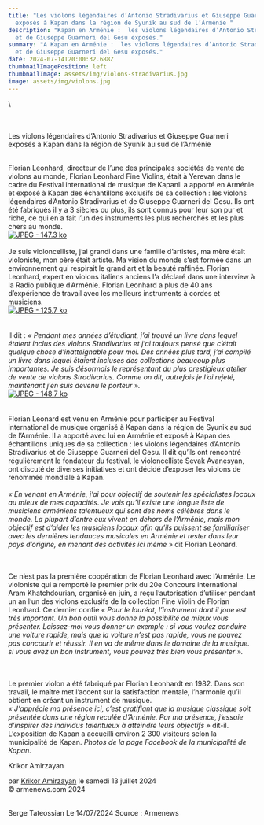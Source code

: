 ```yaml
---
title: "Les violons légendaires d’Antonio Stradivarius et Giuseppe Guarneri
  exposés à Kapan dans la région de Syunik au sud de l’Arménie "
description: "Kapan en Arménie :  les violons légendaires d’Antonio Stradivarius
  et de Giuseppe Guarneri del Gesu exposés."
summary: "A Kapan en Arménie :  les violons légendaires d’Antonio Stradivarius
  et de Giuseppe Guarneri del Gesu exposés."
date: 2024-07-14T20:00:32.688Z
thumbnailImagePosition: left
thumbnailImage: assets/img/violons-stradivarius.jpg
image: assets/img/violons.jpg
---
```

<!--StartFragment-->\
\
\
Les violons légendaires d’Antonio Stradivarius et Giuseppe Guarneri exposés à Kapan dans la région de Syunik au sud de l’Arménie

\
Florian Leonhard, directeur de l’une des principales sociétés de vente de violons au monde, Florian Leonhard Fine Violins, était à Yerevan dans le cadre du Festival international de musique de KapanIl a apporté en Arménie et exposé à Kapan des échantillons exclusifs de sa collection : les violons légendaires d’Antonio Stradivarius et de Giuseppe Guarneri del Gesu. Ils ont été fabriqués il y a 3 siècles ou plus, ils sont connus pour leur son pur et riche, ce qui en a fait l’un des instruments les plus recherchés et les plus chers au monde.\
[![JPEG - 147.3 ko](https://www.armenews.com/local/cache-vignettes/L670xH447/57b-1-cc487.jpg?1720875420)](https://www.armenews.com/IMG/jpg/6/1/f/57b-1.jpg "jpg/6/1/f/57b-1.jpg")\
\
Je suis violoncelliste, j’ai grandi dans une famille d’artistes, ma mère était violoniste, mon père était artiste. Ma vision du monde s’est formée dans un environnement qui respirait le grand art et la beauté raffinée. Florian Leonhard, expert en violons italiens anciens l’a déclaré dans une interview à la Radio publique d’Arménie. Florian Leonhard a plus de 40 ans d’expérience de travail avec les meilleurs instruments à cordes et musiciens.\
[![JPEG - 125.7 ko](https://www.armenews.com/local/cache-vignettes/L670xH447/57d-7af75.jpg?1720875421)](https://www.armenews.com/IMG/jpg/5/2/3/57d.jpg "jpg/5/2/3/57d.jpg")\
\
\
Il dit : *« Pendant mes années d’étudiant, j’ai trouvé un livre dans lequel étaient inclus des violons Stradivarius et j’ai toujours pensé que c’était quelque chose d’inatteignable pour moi. Des années plus tard, j’ai compilé un livre dans lequel étaient incluses des collections beaucoup plus importantes. Je suis désormais le représentant du plus prestigieux atelier de vente de violons Stradivarius. Comme on dit, autrefois je l’ai rejeté, maintenant j’en suis devenu le porteur ».*\
[![JPEG - 148.7 ko](https://www.armenews.com/local/cache-vignettes/L670xH447/57e-8f590.jpg?1720875421)](https://www.armenews.com/IMG/jpg/7/a/2/57e.jpg "jpg/7/a/2/57e.jpg")\
\
\
Florian Leonard est venu en Arménie pour participer au Festival international de musique organisé à Kapan dans la région de Syunik au sud de l’Arménie. Il a apporté avec lui en Arménie et exposé à Kapan des échantillons uniques de sa collection : les violons légendaires d’Antonio Stradivarius et de Giuseppe Guarneri del Gesu. Il dit qu’ils ont rencontré régulièrement le fondateur du festival, le violoncelliste Sevak Avanesyan, ont discuté de diverses initiatives et ont décidé d’exposer les violons de renommée mondiale à Kapan.\
\
*« En venant en Arménie, j’ai pour objectif de soutenir les spécialistes locaux au mieux de mes capacités. Je vois qu’il existe une longue liste de musiciens arméniens talentueux qui sont des noms célèbres dans le monde. La plupart d’entre eux vivent en dehors de l’Arménie, mais mon objectif est d’aider les musiciens locaux afin qu’ils puissent se familiariser avec les dernières tendances musicales en Arménie et rester dans leur pays d’origine, en menant des activités ici même »* dit Florian Leonard.

\
\
Ce n’est pas la première coopération de Florian Leonhard avec l’Arménie. Le violoniste qui a remporté le premier prix du 20e Concours international Aram Khatchdourian, organisé en juin, a reçu l’autorisation d’utiliser pendant un an l’un des violons exclusifs de la collection Fine Violin de Florian Leonhard. Ce dernier confie *« Pour le lauréat, l’instrument dont il joue est très important. Un bon outil vous donne la possibilité de mieux vous présenter. Laissez-moi vous donner un exemple : si vous voulez conduire une voiture rapide, mais que la voiture n’est pas rapide, vous ne pouvez pas concourir et réussir. Il en va de même dans le domaine de la musique. si vous avez un bon instrument, vous pouvez très bien vous présenter ».*

\
\
Le premier violon a été fabriqué par Florian Leonhardt en 1982. Dans son travail, le maître met l’accent sur la satisfaction mentale, l’harmonie qu’il obtient en créant un instrument de musique.\
*« J’apprécie ma présence ici, c’est gratifiant que la musique classique soit présentée dans une région reculée d’Arménie. Par ma présence, j’essaie d’inspirer des individus talentueux à atteindre leurs objectifs »* dit-il.\
L’exposition de Kapan a accueilli environ 2 300 visiteurs selon la municipalité de Kapan. *Photos de la page Facebook de la municipalité de Kapan.*

Krikor Amirzayan

par [Krikor Amirzayan](https://www.armenews.com/spip.php?page=auteur&id_auteur=33) le samedi 13 juillet 2024\
© armenews.com 2024

\
Serge Tateossian Le 14/07/2024   Source : Armenews